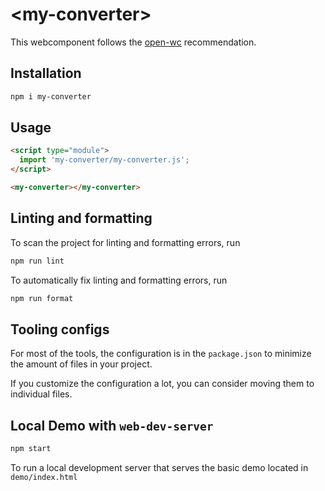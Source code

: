 # \<my-converter>

This webcomponent follows the [open-wc](https://github.com/open-wc/open-wc) recommendation.

## Installation

```bash
npm i my-converter
```

## Usage

```html
<script type="module">
  import 'my-converter/my-converter.js';
</script>

<my-converter></my-converter>
```

## Linting and formatting

To scan the project for linting and formatting errors, run

```bash
npm run lint
```

To automatically fix linting and formatting errors, run

```bash
npm run format
```


## Tooling configs

For most of the tools, the configuration is in the `package.json` to minimize the amount of files in your project.

If you customize the configuration a lot, you can consider moving them to individual files.

## Local Demo with `web-dev-server`

```bash
npm start
```

To run a local development server that serves the basic demo located in `demo/index.html`
